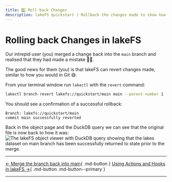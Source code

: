 ```yaml
---
title: 5️⃣ Roll back Changes
description: lakeFS quickstart / Rollback the changes made to show how lakeFS can be used to revert changes made in error. 
---
```


# Rolling back Changes in lakeFS

Our intrepid user (you) merged a change back into the `main` branch and realised that they had made a mistake 🤦🏻. 

The good news for them (you) is that lakeFS can revert changes made, similar to how you would in Git 😅. 

From your terminal window run `lakectl` with the `revert` command:

```bash
lakectl branch revert lakefs://quickstart/main main --parent-number 1 --yes
```
You should see a confirmation of a successful rollback:
```
Branch: lakefs://quickstart/main
commit main successfully reverted
```

Back in the object page and the DuckDB query we can see that the original file is now back to how it was: 
<img src="assets/img/quickstart/duckdb-main-02.png" alt="The lakeFS object viewer with DuckDB query showing that the lakes dataset on main branch has been successfully returned to state prior to the merge." class="quickstart"/>

---

[← Merge the branch back into main](commit-and-merge.md){ .md-button } [Using Actions and Hooks in lakeFS →](actions-and-hooks.md){ .md-button .md-button--primary }

---
